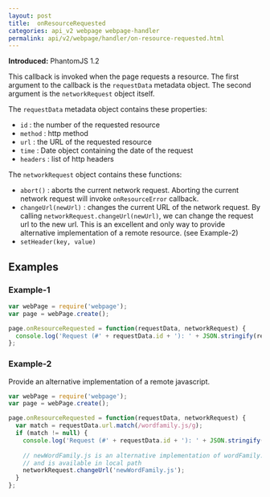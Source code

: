 ```yaml
---
layout: post
title:  onResourceRequested
categories: api_v2 webpage webpage-handler
permalink: api/v2/webpage/handler/on-resource-requested.html
---
```


**Introduced:** PhantomJS 1.2

This callback is invoked when the page requests a resource. The first argument to the callback is the `requestData` metadata object. The second argument is the `networkRequest` object itself.

The `requestData` metadata object contains these properties:

* `id`      : the number of the requested resource
* `method`  : http method
* `url`     : the URL of the requested resource
* `time`    : Date object containing the date of the request
* `headers` : list of http headers

The `networkRequest` object contains these functions:

* `abort()`        : aborts the current network request. Aborting the current network request will invoke `onResourceError` callback.
* `changeUrl(newUrl)` : changes the current URL of the network request. By calling `networkRequest.changeUrl(newUrl)`, we can change the request url to the new url. This is an excellent and only way to provide alternative implementation of a remote resource. (see Example-2)
* `setHeader(key, value)`

## Examples

### Example-1
```javascript
var webPage = require('webpage');
var page = webPage.create();

page.onResourceRequested = function(requestData, networkRequest) {
  console.log('Request (#' + requestData.id + '): ' + JSON.stringify(requestData));
};
```

### Example-2

Provide an alternative implementation of a remote javascript.

```javascript
var webPage = require('webpage');
var page = webPage.create();

page.onResourceRequested = function(requestData, networkRequest) {
  var match = requestData.url.match(/wordfamily.js/g);
  if (match != null) {
    console.log('Request (#' + requestData.id + '): ' + JSON.stringify(requestData));
    
    // newWordFamily.js is an alternative implementation of wordFamily.js
    // and is available in local path
    networkRequest.changeUrl('newWordFamily.js'); 
  }
};
```







